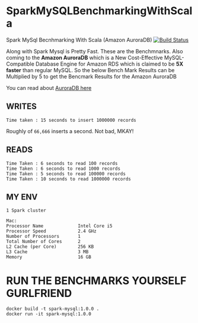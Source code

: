 # SparkMySQLBenchmarkingWithScala
Spark MySql Becnhmarking With Scala (Amazon AuroraDB)
[![Build Status](https://travis-ci.org/smileofninja/SparkMySQLBenchmarkingWithScala.svg?branch=master)](https://travis-ci.org/smileofninja/SparkMySQLBenchmarkingWithScala)

Along with Spark Mysql is Pretty Fast. These are the Benchmnarks. Also coming to the **Amazon AuroraDB** which is a New Cost-Effective MySQL-Compatible Database Engine for Amazon RDS which is claimed to be **5X faster** than regular MySQL.  So the below Bench Mark Results can be Multiplied by 5 to get the Bencmark Results for the Amazon AuroraDB

You can read about [AuroraDB here](https://aws.amazon.com/blogs/aws/highly-scalable-mysql-compat-rds-db-engine/)

## WRITES
```
Time taken : 15 seconds to insert 1000000 records
```

Roughly of `66,666` inserts a second.  Not bad, MKAY!

## READS
```
Time Taken : 6 seconds to read 100 records
Time Taken : 6 seconds to read 1000 records
Time Taken : 5 seconds to read 100000 records
Time Taken : 10 seconds to read 1000000 records
```

## MY ENV
```
1 Spark cluster

Mac:
Processor Name       	   Intel Core i5
Processor Speed      	   2.4 GHz
Number of Processors 	   1
Total Number of Cores	   2
L2 Cache (per Core)  	   256 KB
L3 Cache             	   3 MB
Memory               	   16 GB
```

# RUN THE BENCHMARKS YOURSELF GURLFRIEND
```
docker build -t spark-mysql:1.0.0 .
docker run -it spark-mysql:1.0.0
```



